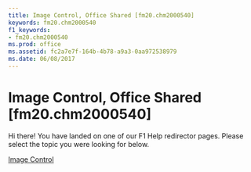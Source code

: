 ```yaml
---
title: Image Control, Office Shared [fm20.chm2000540]
keywords: fm20.chm2000540
f1_keywords:
- fm20.chm2000540
ms.prod: office
ms.assetid: fc2a7e7f-164b-4b78-a9a3-0aa972538979
ms.date: 06/08/2017
---
```



# Image Control, Office Shared [fm20.chm2000540]

Hi there! You have landed on one of our F1 Help redirector pages. Please select the topic you were looking for below.

[Image Control](http://msdn.microsoft.com/library/47c73dbb-21d6-0aef-6df4-a8b8a69a9e5d%28Office.15%29.aspx)

